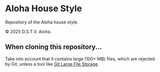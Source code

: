 # Aloha House Style
Repository of the Aloha house style.

© 2025 D.S.T.V. Aloha.

## When cloning this repository...
Take into account that it contains large (100+ MB) files, which are rejected by Git, unless a tool like [Git Large File Storage](https://git-lfs.com/).